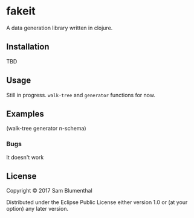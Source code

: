 # fakeit

A data generation library written in clojure.

## Installation

TBD

## Usage

Still in progress. `walk-tree` and `generator` functions for now.

## Examples

(walk-tree generator n-schema)

### Bugs

It doesn't work

## License

Copyright © 2017 Sam Blumenthal

Distributed under the Eclipse Public License either version 1.0 or (at
your option) any later version.
